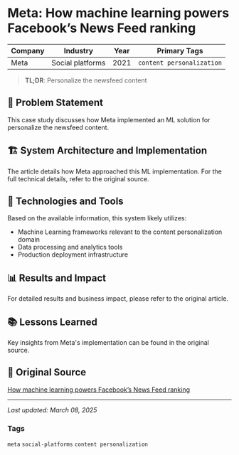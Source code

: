 # Meta: How machine learning powers Facebook’s News Feed ranking

| Company | Industry | Year | Primary Tags | 
|---------|----------|------|--------------|
| Meta | Social platforms | 2021 | `content personalization` |

> **TL;DR**: Personalize the newsfeed content

## 📝 Problem Statement

This case study discusses how Meta implemented an ML solution for personalize the newsfeed content.

## 🏗️ System Architecture and Implementation

The article details how Meta approached this ML implementation. For the full technical details, refer to the original source.

## 🔧 Technologies and Tools

Based on the available information, this system likely utilizes:

- Machine Learning frameworks relevant to the content personalization domain
- Data processing and analytics tools
- Production deployment infrastructure

## 📊 Results and Impact

For detailed results and business impact, please refer to the original article.

## 📚 Lessons Learned

Key insights from Meta's implementation can be found in the original source.

## 🔗 Original Source

[How machine learning powers Facebook’s News Feed ranking](https://engineering.fb.com/2021/01/26/ml-applications/news-feed-ranking/)

---

*Last updated: March 08, 2025*

### Tags

`meta` `social-platforms` `content personalization`
